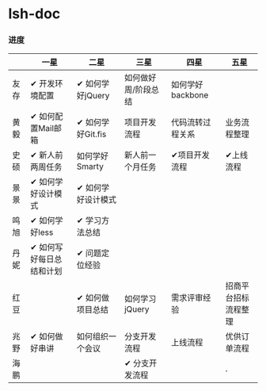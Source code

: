 # lsh-doc


### 进度


|     |    一星                 |      二星         |     三星           |    四星         |    五星            |  
|-----|-------------------------|-------------------|--------------------|-----------------|--------------------|
|友存  |✔ 开发环境配置          |✔ 如何学好jQuery   |如何做好周/阶段总结 |如何学好backbone |                    |
|黄毅  |✔ 如何配置Mail邮箱      |✔ 如何学好Git.fis  |项目开发流程        |代码流转过程关系 |业务流程整理        |
|史硕  |✔ 新人前两周任务        |   如何学好Smarty  |新人前一个月任务    |✔项目开发流程    |✔上线流程           |
|景景  |✔ 如何学好设计模式      |✔ 如何学好设计模式 |                    |                 |                    |
|鸣旭  |✔ 如何学好less          |✔ 学习方法总结     |                    |                 |                    |
|丹妮  |✔ 如何写好每日总结和计划|✔ 问题定位经验     |                    |                 |                    |
|红豆  |                        |✔ 如何做项目总结   |如何学习jQuery      |需求评审经验     |招商平台招标流程整理|
|兆野  |✔ 如何做好串讲          |  如何组织一个会议 |分支开发流程        |上线流程         |优供订单流程        |
|海鹏  |                        |                   |✔ 分支开发流程      |                 |                   .|

